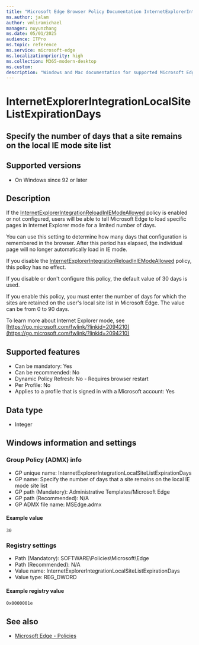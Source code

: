 ```yaml
---
title: "Microsoft Edge Browser Policy Documentation InternetExplorerIntegrationLocalSiteListExpirationDays"
ms.author: jalam
author: vmliramichael
manager: nuyunzhang
ms.date: 05/01/2025
audience: ITPro
ms.topic: reference
ms.service: microsoft-edge
ms.localizationpriority: high
ms.collection: M365-modern-desktop
ms.custom:
description: "Windows and Mac documentation for supported Microsoft Edge Browser policy: Specify the number of days that a site remains on the local IE mode site list"
---
```


<!--THIS FILE IS AUTOMATICALLY GENERATED. MANUAL CHANGES WILL BE OVERWRITTEN.-->
<!--Please contact the Microsoft Edge Manageability team with any questions.-->

# InternetExplorerIntegrationLocalSiteListExpirationDays

## Specify the number of days that a site remains on the local IE mode site list


## Supported versions

- On Windows since 92 or later

## Description

If the [InternetExplorerIntegrationReloadInIEModeAllowed](InternetExplorerIntegrationReloadInIEModeAllowed.md) policy is enabled or not configured, users will be able to tell Microsoft Edge to load specific pages in Internet Explorer mode for a limited number of days.

You can use this setting to determine how many days that configuration is remembered in the browser. After this period has elapsed, the individual page will no longer automatically load in IE mode.

If you disable the [InternetExplorerIntegrationReloadInIEModeAllowed](InternetExplorerIntegrationReloadInIEModeAllowed.md) policy, this policy has no effect.

If you disable or don't configure this policy, the default value of 30 days is used.

If you enable this policy, you must enter the number of days for which the sites are retained on the user's local site list in Microsoft Edge. The value can be from 0 to 90 days.

To learn more about Internet Explorer mode, see [https://go.microsoft.com/fwlink/?linkid=2094210](https://go.microsoft.com/fwlink/?linkid=2094210)

## Supported features

- Can be mandatory: Yes
- Can be recommended: No
- Dynamic Policy Refresh: No - Requires browser restart
- Per Profile: No
- Applies to a profile that is signed in with a Microsoft account: Yes

## Data type

- Integer

## Windows information and settings

### Group Policy (ADMX) info

- GP unique name: InternetExplorerIntegrationLocalSiteListExpirationDays
- GP name: Specify the number of days that a site remains on the local IE mode site list
- GP path (Mandatory): Administrative Templates/Microsoft Edge
- GP path (Recommended): N/A
- GP ADMX file name: MSEdge.admx

#### Example value

```
30
```

### Registry settings

- Path (Mandatory): SOFTWARE\Policies\Microsoft\Edge
- Path (Recommended): N/A
- Value name: InternetExplorerIntegrationLocalSiteListExpirationDays
- Value type: REG_DWORD

#### Example registry value

```
0x0000001e
```


## See also
- [Microsoft Edge - Policies](../microsoft-edge-policies.md)
